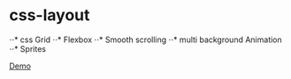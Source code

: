 # css-layout
⋅⋅* css Grid
⋅⋅* Flexbox
⋅⋅* Smooth scrolling
⋅⋅* multi background Animation
⋅⋅* Sprites

[Demo](https://css-layout.000webhostapp.com/)

